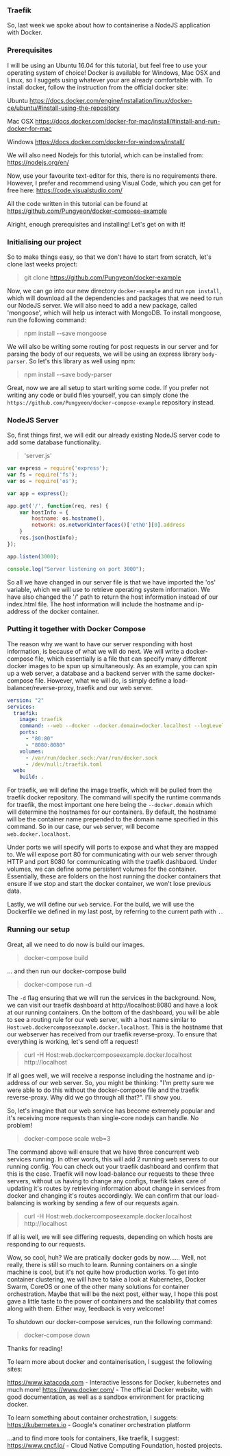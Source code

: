 ### Traefik

So, last week we spoke about how to containerise a NodeJS application with Docker. 

### Prerequisites

I will be using an Ubuntu 16.04 for this tutorial, but feel free to use your operating system of choice! Docker is available for Windows, Mac OSX and Linux, so I suggets using whatever your are already comfortable with. To install docker, follow the instruction from the official docker site: 

Ubuntu
https://docs.docker.com/engine/installation/linux/docker-ce/ubuntu/#install-using-the-repository

Mac OSX
https://docs.docker.com/docker-for-mac/install/#install-and-run-docker-for-mac

Windows
https://docs.docker.com/docker-for-windows/install/

We will also need Nodejs for this tutorial, which can be installed from: https://nodejs.org/en/

Now, use your favourite text-editor for this, there is no requirements there. However, I prefer and recommend using Visual Code, which you can get for free here: https://code.visualstudio.com/

All the code written in this tutorial can be found at https://github.com/Pungyeon/docker-compose-example

Alright, enough prerequisites and installing! Let's get on with it!

### Initialising our project

So to make things easy, so that we don't have to start from scratch, let's clone last weeks project:

> git clone https://github.com/Pungyeon/docker-example

Now, we can go into our new directory `docker-example` and run `npm install`, which will download all the dependencies and packages that we need to run our NodeJS server. We will also need to add a new package, called 'mongoose', which will help us interact with MongoDB. To install mongoose, run the following command:

> npm install --save mongoose

We will also be writing some routing for post requests in our server and for parsing the body of our requests, we will be using an express library `body-parser`. So let's this library as well using npm:

> npm install --save body-parser

Great, now we are all setup to start writing some code. If you prefer not writing any code or build files yourself, you can simply clone the `https://github.com/Pungyeon/docker-compose-example` repository instead.

### NodeJS Server

So, first things first, we will edit our already existing NodeJS server code to add some database functionality.

> 'server.js'
```javascript
var express = require('express');
var fs = require('fs');
var os = require('os');

var app = express();

app.get('/', function(req, res) {
    var hostInfo = {
        hostname: os.hostname(),
        network: os.networkInterfaces()['eth0'][0].address
    }
    res.json(hostInfo);
});

app.listen(3000);

console.log("Server listening on port 3000");
```
So all we have changed in our server file is that we have imported the 'os' variable, which we will use to retrieve operating system information. We have also changed the '/' path to return the host information instead of our index.html file. The host information will include the hostname and ip-address of the docker container.

### Putting it together with Docker Compose

The reason why we want to have our server responding with host information, is because of what we will do next. We will write a docker-compose file, which essentially is a file that can specify many different docker images to be spun up simultaneously. As an example, you can spin up a web server, a database and a backend server with the same docker-compose file. However, what we will do, is simply define a load-balancer/reverse-proxy, traefik and our web server.

``` yml
version: "2"
services:
  traefik:
    image: traefik
    command: --web --docker --docker.domain=docker.localhost --logLevel=DEBUG
    ports:
      - "80:80"
      - "8080:8080"
    volumes:
      - /var/run/docker.sock:/var/run/docker.sock
      - /dev/null:/traefik.toml
  web:
    build: .
```

For traefik, we will define the image traefik, which will be pulled from the traefik docker repository. The command will specify the runtime commands for traefik, the most important one here being the `--docker.domain` which will determine the hostnames for our containers. By default, the hostname will be the container name prepended to the domain name specified in this command. So in our case, our `web` server, will become `web.docker.localhost`. 

Under ports we will specify will ports to expose and what they are mapped to. We will expose port 80 for communicating with our web server through HTTP and port 8080 for communicating with the traefik dashbaord. Under volumes, we can define some persistent volumes for the container. Essentially, these are folders on the host running the docker containers that ensure if we stop and start the docker container, we won't lose previous data.

Lastly, we will define our `web` service. For the build, we will use the Dockerfile we defined in my last post, by referring to the current path with `.`. 

### Running our setup

Great, all we need to do now is build our images.

> docker-compose build

... and then run our docker-compose build

> docker-compose run -d 

The `-d` flag ensuring that we will run the services in the background. Now, we can visit our traefik dashboard at http://localhost:8080 and have a look at our running containers. On the bottom of the dashboard, you will be able to see a routing rule for our web server, with a host name similar to `Host:web.dockercomposeexample.docker.localhost`. This is the hostname that our webserver has received from our traefik reverse-proxy. To ensure that everything is working, let's send off a request!

> curl -H Host:web.dockercomposeexample.docker.localhost http://localhost

If all goes well, we will receive a response including the hostname and ip-address of our web server. So, you might be thinking: "I'm pretty sure we were able to do this without the docker-compose file and the traefik reverse-proxy. Why did we go through all that?". I'll show you.

So, let's imagine that our web service has become extremely popular and it's receiving more requests than single-core nodejs can handle. No problem!

> docker-compose scale web=3

The command above will ensure that we have three concurrent web services running. In other words, this will add 2 running web servers to our running config. You can check out your traefik dashboard and confirm that this is the case. Traefik will now load-balance our requests to these three servers, without us having to change any configs, traefik takes care of updating it's routes by retrieving information about change in services from docker and changing it's routes accordingly. We can confirm that our load-balancing is working by sending a few of our requests again.

> curl -H Host:web.dockercomposeexample.docker.localhost http://localhost

If all is well, we will see differing requests, depending on which hosts are responding to our requests.

Wow, so cool, huh? We are pratically docker gods by now...... Well, not really, there is still so much to learn. Running containers on a single machine is cool, but it's not quite how production works. To get into container clustering, we will have to take a look at Kubernetes, Docker Swarm, CoreOS or one of the other many solutions for container orchestration. Maybe that will be the next post, either way, I hope this post gave a little taste to the power of containers and the scalability that comes along with them. Either way, feedback is very welcome!

To shutdown our docker-compose services, run the following command:

> docker-compose down

Thanks for reading!

To learn more about docker and containerisation, I suggest the following sites: 

https://www.katacoda.com - Interactive lessons for Docker, kubernetes and much more!
https://www.docker.com/ - The official Docker website, with good documentation, as well as a sandbox environment for practicing docker.

To learn something about container orchestration, I suggets:
https://kubernetes.io - Google's conatiner orchestration platform

...and to find more tools for containers, like traefik, I suggest:
https://www.cncf.io/ - Cloud Native Computing Foundation, hosted projects.